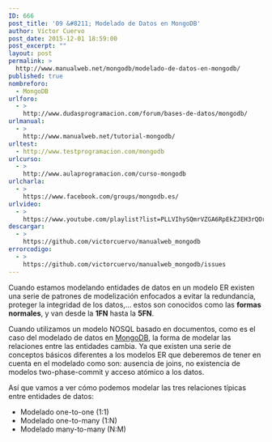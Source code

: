 ```yaml
---
ID: 666
post_title: '09 &#8211; Modelado de Datos en MongoDB'
author: Víctor Cuervo
post_date: 2015-12-01 18:59:00
post_excerpt: ""
layout: post
permalink: >
  http://www.manualweb.net/mongodb/modelado-de-datos-en-mongodb/
published: true
nombreforo:
  - MongoDB
urlforo:
  - >
    http://www.dudasprogramacion.com/forum/bases-de-datos/mongodb/
urlmanual:
  - >
    http://www.manualweb.net/tutorial-mongodb/
urltest:
  - http://www.testprogramacion.com/mongodb
urlcurso:
  - >
    http://www.aulaprogramacion.com/curso-mongodb
urlcharla:
  - >
    https://www.facebook.com/groups/mongodb.es/
urlvideo:
  - >
    https://www.youtube.com/playlist?list=PLLVIhySQmrVZGA6RpEkZJEH3rQOrHbi_c
descargar:
  - >
    https://github.com/victorcuervo/manualweb_mongodb
errorcodigo:
  - >
    https://github.com/victorcuervo/manualweb_mongodb/issues
---
```

Cuando estamos modelando entidades de datos en un modelo ER existen una serie de patrones de modelización enfocados a evitar la redundancia, proteger la integridad de los datos,... estos son conocidos como las <strong>formas normales</strong>, y van desde la <strong>1FN</strong> hasta la <strong>5FN</strong>.

Cuando utilizamos un modelo NOSQL basado en documentos, como es el caso del modelado de datos en <a href="http://www.manualweb.net/tutorial-mongodb/">MongoDB</a>, la forma de modelar las relaciones entre las entidades cambia. Ya que existen una serie de conceptos básicos diferentes a los modelos ER que deberemos de tener en cuenta en el modelado como son: ausencia de joins, no existencia de modelos two-phase-commit y acceso atómico a los datos.

Así que vamos a ver cómo podemos modelar las tres relaciones típicas entre entidades de datos:
<ul>
	<li>Modelado one-to-one (1:1)</li>
	<li>Modelado one-to-many (1:N)</li>
	<li>Modelado many-to-many (N:M)</li>
</ul>